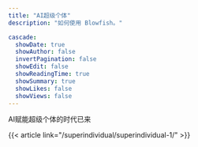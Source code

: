 ```yaml
---
title: "AI超级个体"
description: "如何使用 Blowfish。"

cascade:
  showDate: true
  showAuthor: false
  invertPagination: false
  showEdit: false
  showReadingTime: true
  showSummary: true
  showLikes: false
  showViews: false
---
```



AI赋能超级个体的时代已来


{{< article link="/superindividual/superindividual-1/" >}}
